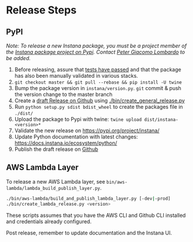 # Release Steps

## PyPI

_Note: To release a new Instana package, you must be a project member of the [Instana package project on Pypi](https://pypi.org/project/instana/).
Contact [Peter Giacomo Lombardo](https://github.com/pglombardo) to be added._

1. Before releasing, assure that [tests have passed](https://circleci.com/gh/instana/workflows/python-sensor) and that the package has also been manually validated in various stacks.
2. `git checkout master && git pull --rebase && pip install -U twine`
3. Bump the package version in `instana/version.py`. `git` commit & push the version change to the master branch
4. Create a [draft Release on Github](https://github.com/instana/python-sensor/releases) using [./bin/create_general_release.py](https://github.com/instana/python-sensor/blob/master/bin/create_general_release.py)
5. Run `python setup.py sdist bdist_wheel` to create the packages file in `./dist/`
6. Upload the package to Pypi with twine: `twine upload dist/instana-<version>*`
7. Validate the new release on https://pypi.org/project/instana/
8. Update Python documentation with latest changes: https://docs.instana.io/ecosystem/python/
9. Publish the draft release on [Github](https://github.com/instana/python-sensor/releases)

## AWS Lambda Layer

To release a new AWS Lambda layer, see `bin/aws-lambda/lambda_build_publish_layer.py`.

```bash
./bin/aws-lambda/build_and_publish_lambda_layer.py [-dev|-prod]
./bin/create_lambda_release.py <version>
```

These scripts assumes that you have the AWS CLI and Github CLI installed and credentials already configured.

Post release, remember to update documentation and the Instana UI.
